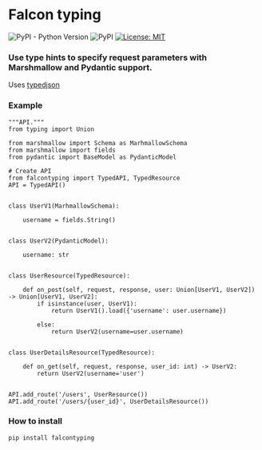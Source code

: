 # Falcon typing

![PyPI - Python Version](https://img.shields.io/pypi/pyversions/falcontyping)
![PyPI](https://img.shields.io/pypi/v/falcontyping)
[![License: MIT](https://img.shields.io/badge/License-MIT-yellow.svg)](https://opensource.org/licenses/MIT)

### Use type hints to specify request parameters with Marshmallow and Pydantic support.
Uses [typedjson](https://github.com/mitsuse/typedjson-python)

### Example
```
"""API."""
from typing import Union

from marshmallow import Schema as MarhmallowSchema
from marshmallow import fields
from pydantic import BaseModel as PydanticModel

# Create API
from falcontyping import TypedAPI, TypedResource
API = TypedAPI()


class UserV1(MarhmallowSchema):

    username = fields.String()


class UserV2(PydanticModel):

    username: str


class UserResource(TypedResource):

    def on_post(self, request, response, user: Union[UserV1, UserV2]) -> Union[UserV1, UserV2]:
        if isinstance(user, UserV1):
            return UserV1().load({'username': user.username})

        else:
            return UserV2(username=user.username)


class UserDetailsResource(TypedResource):

    def on_get(self, request, response, user_id: int) -> UserV2:
        return UserV2(username='user')


API.add_route('/users', UserResource())
API.add_route('/users/{user_id}', UserDetailsResource())
```

### How to install
`pip install falcontyping`
